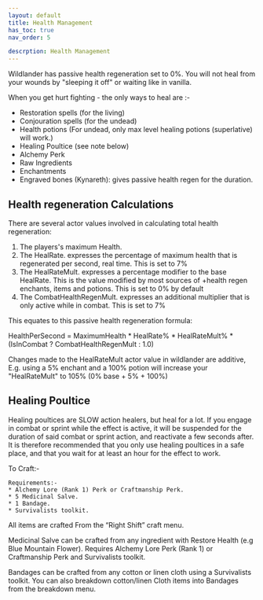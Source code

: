 ```yaml
---
layout: default
title: Health Management
has_toc: true
nav_order: 5

descrption: Health Management
---
```



Wildlander has passive health regeneration set to 0%. You will not heal from your wounds by "sleeping it off" or waiting like in vanilla. 

When you get hurt fighting - the only ways to heal are :-

- Restoration spells (for the living)
- Conjouration spells (for the undead)
- Health potions (For undead, only max level healing potions (superlative) will work.)
- Healing Poultice (see note below) 
- Alchemy Perk
- Raw Ingredients
- Enchantments
- Engraved bones (Kynareth): gives passive health regen for the duration.

## Health regeneration Calculations

There are several actor values involved in calculating total health regeneration:

1. The players's maximum Health.
1. The HealRate.  expresses the percentage of maximum health that is regenerated per second, real time. This is set to 7%
1. The HealRateMult. expresses a percentage modifier to the base HealRate. This is the value modified by most sources of +health regen enchants, items and potions. This is set to 0% by default
1. The CombatHealthRegenMult. expresses an additional multiplier that is only active while in combat. This is set to 7%

This equates to this passive health regeneration formula:

HealthPerSecond = MaximumHealth * HealRate% * HealRateMult% * (IsInCombat ? CombatHealthRegenMult : 1.0)

Changes made to the HealRateMult actor value in wildlander are additive, E.g. using a 5% enchant and a 100% potion will increase your "HealRateMult" to 105%  (0% base + 5% + 100%)


## Healing Poultice 

Healing poultices are SLOW action healers, but heal for a lot. If you engage in combat or sprint while the effect is active, it will be suspended for the duration of said combat or sprint action, and reactivate a few seconds after. It is therefore recommended that you only use healing poultices in a safe place, and that you wait for at least an hour for the effect to work.

To Craft:- 

```
Requirements:-
* Alchemy Lore (Rank 1) Perk or Craftmanship Perk.
* 5 Medicinal Salve.
* 1 Bandage.
* Survivalists toolkit.
```

All items are crafted From the “Right Shift” craft menu.

Medicinal Salve can be crafted from any ingredient with Restore Health (e.g  Blue Mountain Flower). Requires Alchemy Lore Perk (Rank 1) or Craftmanship Perk and Survivalists toolkit.

Bandages can be crafted from any cotton or linen cloth using a Survivalists toolkit. You can also breakdown cotton/linen Cloth items into Bandages from the breakdown menu.





